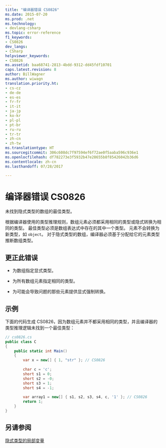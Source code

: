 ```yaml
---
title: "编译器错误 CS0826"
ms.date: 2015-07-20
ms.prod: .net
ms.technology:
- devlang-csharp
ms.topic: error-reference
f1_keywords:
- CS0826
dev_langs:
- CSharp
helpviewer_keywords:
- CS0826
ms.assetid: baa68741-2813-4bdd-9312-dd45fdf10701
caps.latest.revision: 8
author: BillWagner
ms.author: wiwagn
translation.priority.ht:
- cs-cz
- de-de
- es-es
- fr-fr
- it-it
- ja-jp
- ko-kr
- pl-pl
- pt-br
- ru-ru
- tr-tr
- zh-cn
- zh-tw
ms.translationtype: HT
ms.sourcegitcommit: 306c608dc7f97594ef6f72ae0f5aaba596c936e1
ms.openlocfilehash: df782273e3f5932b47e28655b8f85426042b36d6
ms.contentlocale: zh-cn
ms.lasthandoff: 07/28/2017

---
```

# <a name="compiler-error-cs0826"></a>编译器错误 CS0826
未找到隐式类型的数组的最佳类型。  
  
 根据编译器使用的类型推理规则，数组元素必须都采用相同的类型或隐式转换为相同的类型。 最佳类型必须是数组表达式中存在的其中一个类型。 元素不会转换为新类型，如 `object`。 对于隐式类型的数组，编译器必须基于分配给它的元素类型推断数组类型。  
  
## <a name="to-correct-this-error"></a>更正此错误  
  
-   为数组指定显式类型。  
  
-   为所有数组元素指定相同的类型。  
  
-   为可能会导致问题的那些元素提供显式强制转换。  
  
## <a name="example"></a>示例  
 下面的代码生成 CS0826，因为数组元素并不都采用相同的类型，并且编译器的类型推理逻辑未找到一个最佳类型：  
  
```csharp  
// cs0826.cs  
public class C  
{  
    public static int Main()  
    {  
        var x = new[] { 1, "str" }; // CS0826  
  
        char c = 'c';  
        short s1 = 0;  
        short s2 = -0;  
        short s3 = 1;  
        short s4 = -1;  
  
        var array1 = new[] { s1, s2, s3, s4, c, '1' }; // CS0826  
        return 1;  
    }  
}  
```  
  
## <a name="see-also"></a>另请参阅  
 [隐式类型的局部变量](../../../csharp/programming-guide/classes-and-structs/implicitly-typed-local-variables.md)

